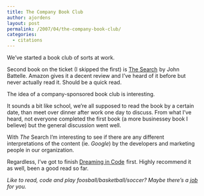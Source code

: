 ```yaml
---
title: The Company Book Club
author: ajordens
layout: post
permalink: /2007/04/the-company-book-club/
categories:
  - citations
---
```

We&#8217;ve started a book club of sorts at work.

Second book on the ticket (I skipped the first) is [The Search][1]<img style="BORDER-RIGHT: medium none; BORDER-TOP: medium none; MARGIN: 0px; BORDER-LEFT: medium none; BORDER-BOTTOM: medium none" height="1" alt="" src="http://www.assoc-amazon.com/e/ir?t=littlesquare-20&l=ur2&o=1" width="1" border="0" /> by John Battelle. Amazon gives it a decent review and I&#8217;ve heard of it before but never actually read it. Should be a quick read.

The idea of a company-sponsored book club is interesting.

It sounds a bit like school, we&#8217;re all supposed to read the book by a certain date, than meet over dinner after work one day to discuss. From what I&#8217;ve heard, not everyone completed the first book (a more businessey book I believe) but the general discussion went well. 

With *The* Search I&#8217;m interesting to see if there are any different interpretations of the content (ie. *Google*) by the developers and marketing people in our organization. 

Regardless, I&#8217;ve got to finish [Dreaming in Code][2]<img style="BORDER-RIGHT: medium none; BORDER-TOP: medium none; MARGIN: 0px; BORDER-LEFT: medium none; BORDER-BOTTOM: medium none" height="1" alt="" src="http://www.assoc-amazon.com/e/ir?t=littlesquare-20&l=ur2&o=1" width="1" border="0" /> first. Highly recommend it as well, been a good read so far. 

*Like to read, code and play foosball/basketball/soccer? Maybe there&#8217;s a [job][3] for you.*

 [1]: http://www.amazon.com/gp/redirect.html?ie=UTF8&location=http%3A%2F%2Fwww.amazon.com%2FSearch-Rewrote-Business-Transformed-Culture%2Fdp%2F1591841410%3Fie%3DUTF8%26s%3Dbooks%26qid%3D1177864735%26sr%3D8-1&tag=littlesquare-20&linkCode=ur2&camp=1789&creative=9325
 [2]: http://www.amazon.com/gp/redirect.html?ie=UTF8&location=http%3A%2F%2Fwww.amazon.com%2FDreaming-Code-Programmers-Transcendent-Software%2Fdp%2F1400082463%3Fie%3DUTF8%26s%3Dbooks%26qid%3D1177865154%26sr%3D8-1&tag=littlesquare-20&linkCode=ur2&camp=1789&creative=9325
 [3]: http://www.genologics.com/company/careers.php